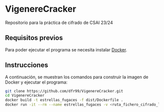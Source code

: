# VigenereCracker
Repositorio para la práctica de cifrado de CSAI 23/24

## Requisitos previos

Para poder ejecutar el programa se necesita instalar [Docker](https://www.docker.com/).

## Instrucciones

A continuación, se muestran los comandos para construir la imagen de Docker y ejecutar el programa:

```bash
git clone https://github.com/dfr99/VigenereCracker.git
cd VigenereCracker
docker build -t estrellas_fugaces -f dist/Dockerfile .
docker run -it --rm --name estrellas_fugaces -v <ruta_fichero_cifrado_local>:<ruta_fichero_cifrado_contenedor> estrellas_fugaces <ruta_fichero_cifrado_contenedor>
```
